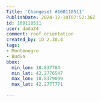 ```yaml
---
Title: 'Changeset #160118511'
PublishDate: 2024-12-10T07:52:36Z
id: 160118511
user: dada24
comment: roof orientation
created_by: iD 2.30.4
tags:
- Montenegro
- Budva
bbox:
  min_lon: 18.837784
  min_lat: 42.2776547
  max_lon: 18.8379099
  max_lat: 42.2777771

---
```

